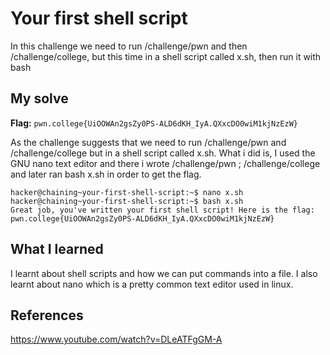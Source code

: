 # Your first shell script

In this challenge we need to run /challenge/pwn and then /challenge/college, but this time in a shell script 
called x.sh, then run it with bash

## My solve
**Flag:** `pwn.college{UiOOWAn2gsZy0PS-ALD6dKH_IyA.QXxcDO0wiM1kjNzEzW}`

As the challenge suggests that we need to run /challenge/pwn and /challenge/college but in a shell script called x.sh. 
What i did is, I used the GNU nano text editor and there i wrote /challenge/pwn ; /challenge/college and later ran bash
x.sh in order to get the flag.

```
hacker@chaining~your-first-shell-script:~$ nano x.sh
hacker@chaining~your-first-shell-script:~$ bash x.sh
Great job, you've written your first shell script! Here is the flag:
pwn.college{UiOOWAn2gsZy0PS-ALD6dKH_IyA.QXxcDO0wiM1kjNzEzW}
```

## What I learned

I learnt about shell scripts and how we can put commands into a file. I also learnt about nano which is a 
pretty common text editor used in linux. 

## References 
https://www.youtube.com/watch?v=DLeATFgGM-A
